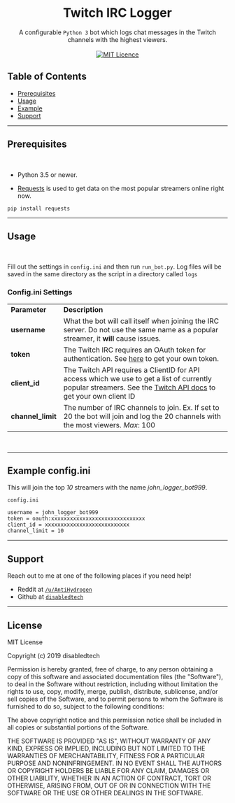 <h1 align="center">Twitch IRC Logger</h1>

<div align="center">
    A configurable <code>Python 3</code> bot which logs chat messages in the Twitch channels with the highest viewers.
</div>

<br/>

<div align="center">
  <a href="http://badges.mit-license.org">
    <img src="http://img.shields.io/:license-mit-blue.svg?style=flat-square)"
      alt="MIT Licence" />
  </a>
</div>

## Table of Contents
- [Prerequisites](#prerequisites)
- [Usage](#usage)
- [Example](#example)
- [Support](#support)



---

## Prerequisites

<br/>

- Python 3.5 or newer.

- <a href="https://pypi.org/project/requests/" target="_blank">Requests</a> is used to get data on the most popular streamers online right now.
```
pip install requests
```

---
## Usage

<br/>

Fill out the settings in ```config.ini``` and then run ```run_bot.py```. Log files will be saved in the same directory as the script in a directory called ```logs```

### Config.ini Settings

<table>
    <tr>
        <td><b>Parameter</b></td>
        <td><b>Description</b></td>
    </tr>
    <tr>
        <td><strong>username</strong></td>
        <td>What the bot will call itself when joining the IRC server. Do not use the same name as a popular streamer, it <b>will</b> cause issues.</td>
    </tr>
    <tr>
        <td><strong>token</strong></td>
        <td>The Twitch IRC requires an OAuth token for authentication. See <a href="https://twitchapps.com/tmi/" target="_blank">here</a> to get your own token.</td>
    </tr>
    <tr>
        <td><strong>client_id</strong></td>
        <td>The Twitch API requires a ClientID for API access which we use to get a list of currently popular streamers. See the <a href="https://dev.twitch.tv/docs/v5" target="_blank">Twitch API docs</a> to get your own client ID</td>
    </tr>
    <tr>
        <td><strong>channel_limit</strong></td>
        <td>The number of IRC channels to join. Ex. If set to 20 the bot will join and log the 20 channels with the most viewers. <i>Max</i>: 100</td>
    </tr>
</table>
<br/>

---

## Example config.ini

This will join the top *10* streamers with the name *john_logger_bot999*.

`config.ini`


`username = john_logger_bot999` <br/>
`token = oauth:xxxxxxxxxxxxxxxxxxxxxxxxxxxxxx` <br/>
`client_id = xxxxxxxxxxxxxxxxxxxxxxxxxxx` <br/>
`channel_limit = 10` <br/>

---

## Support

Reach out to me at one of the following places if you need help!

- Reddit at <a href="https://www.reddit.com/user/AntiHydrogen" target="_blank">`/u/AntiHydrogen`</a>
- Github at <a href="https://github.com/disabledtech" target="_blank">`disabledtech`</a>


---

## License

MIT License

Copyright (c) 2019 disabledtech

Permission is hereby granted, free of charge, to any person obtaining a copy
of this software and associated documentation files (the "Software"), to deal
in the Software without restriction, including without limitation the rights
to use, copy, modify, merge, publish, distribute, sublicense, and/or sell
copies of the Software, and to permit persons to whom the Software is
furnished to do so, subject to the following conditions:

The above copyright notice and this permission notice shall be included in all
copies or substantial portions of the Software.

THE SOFTWARE IS PROVIDED "AS IS", WITHOUT WARRANTY OF ANY KIND, EXPRESS OR
IMPLIED, INCLUDING BUT NOT LIMITED TO THE WARRANTIES OF MERCHANTABILITY,
FITNESS FOR A PARTICULAR PURPOSE AND NONINFRINGEMENT. IN NO EVENT SHALL THE
AUTHORS OR COPYRIGHT HOLDERS BE LIABLE FOR ANY CLAIM, DAMAGES OR OTHER
LIABILITY, WHETHER IN AN ACTION OF CONTRACT, TORT OR OTHERWISE, ARISING FROM,
OUT OF OR IN CONNECTION WITH THE SOFTWARE OR THE USE OR OTHER DEALINGS IN THE
SOFTWARE.

